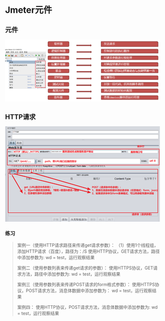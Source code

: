 # Jmeter元件

## 元件

![image.png](./assets/1709540825683-image.png)

## HTTP请求

![image.png](./assets/1709542603206-image.png)


### 练习

> 案例一（使用HTTP请求路径来传递get请求参数）：
> （1）使用1个线程组，添加HTTP请求（百度），路径为：/S
> 使用HTTP协议，GET请求方法，路径中添加参数为: wd = test，运行观察结果
>
> 案例二（使用参数列表来传递get请求的参数）：
> 使用HTTPS协议，GET请求方法，路径中添加参数为: wd = test，运行观察结果
>
> 案例三（使用参数列表来传递POST请求的form格式参数）：
> 使用HTTPS协议，POST请求方法，消息体数据中添加参数为： wd = test，运行观察结果
>
> 案例四：
> 使用HTTP协议，POST请求方法，消息体数据中添加参数为: wd = test，运行观察结果
